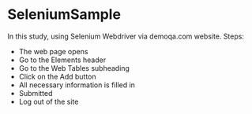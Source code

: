 # SeleniumSample

In this study, using Selenium Webdriver via demoqa.com website.
Steps:
* The web page opens
* Go to the Elements header
* Go to the Web Tables subheading
*  Click on the Add button
* All necessary information is filled in
* Submitted
* Log out of the site
